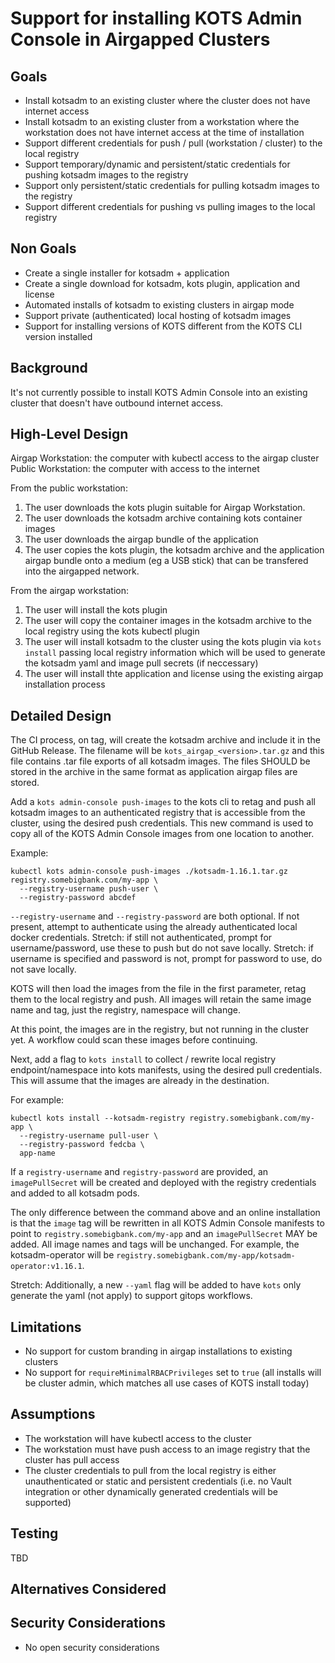 # Support for installing KOTS Admin Console in Airgapped Clusters

## Goals

- Install kotsadm to an existing cluster where the cluster does not have internet access
- Install kotsadm to an existing cluster from a workstation where the workstation does not have internet access at the time of installation
- Support different credentials for push / pull (workstation / cluster) to the local registry
- Support temporary/dynamic and persistent/static credentials for pushing kotsadm images to the registry
- Support only persistent/static credentials for pulling kotsadm images to the registry
- Support different credentials for pushing vs pulling images to the local registry

## Non Goals

- Create a single installer for kotsadm + application
- Create a single download for kotsadm, kots plugin, application and license
- Automated installs of kotsadm to existing clusters in airgap mode
- Support private (authenticated) local hosting of kotsadm images
- Support for installing versions of KOTS different from the KOTS CLI version installed

## Background

It's not currently possible to install KOTS Admin Console into an existing cluster that doesn't have outbound internet access.

## High-Level Design

Airgap Workstation: the computer with kubectl access to the airgap cluster
Public Workstation: the computer with access to the internet

From the public workstation:
1. The user downloads the kots plugin suitable for Airgap Workstation.
1. The user downloads the kotsadm archive containing kots container images
1. The user downloads the airgap bundle of the application
1. The user copies the kots plugin, the kotsadm archive and the application airgap bundle onto a medium (eg a USB stick) that can be transfered into the airgapped network.

From the airgap workstation:
1. The user will install the kots plugin 
1. The user will copy the container images in the kotsadm archive to the local registry using the kots kubectl plugin
1. The user will install kotsadm to the cluster using the kots plugin via `kots install` passing local registry information which will be used to generate the kotsadm yaml and image pull secrets (if neccessary)
1. The user will install thte application and license using the existing airgap installation process 

## Detailed Design

The CI process, on tag, will create the kotsadm archive and include it in the GitHub Release.
The filename will be `kots_airgap_<version>.tar.gz` and this file contains .tar file exports of all kotsadm images.
The files SHOULD be stored in the archive in the same format as application airgap files are stored.

Add a `kots admin-console push-images` to the kots cli to retag and push all kotsadm images to an authenticated registry that is accessible from the cluster, using the desired push credentials.
This new command is used to copy all of the KOTS Admin Console images from one location to another.

Example:

```
kubectl kots admin-console push-images ./kotsadm-1.16.1.tar.gz registry.somebigbank.com/my-app \
  --registry-username push-user \
  --registry-password abcdef
```

`--registry-username` and `--registry-password` are both optional.
If not present, attempt to authenticate using the already authenticated local docker credentials.
Stretch: if still not authenticated, prompt for username/password, use these to push but do not save locally.
Stretch: if username is specified and password is not, prompt for password to use, do not save locally.

KOTS will then load the images from the file in the first parameter, retag them to the local registry and push. 
All images will retain the same image name and tag, just the registry, namespace will change.

At this point, the images are in the registry, but not running in the cluster yet.
A workflow could scan these images before continuing.

Next, add a flag to `kots install` to collect / rewrite local registry endpoint/namespace into kots manifests, using the desired pull credentials.
This will assume that the images are already in the destination.

For example:

```
kubectl kots install --kotsadm-registry registry.somebigbank.com/my-app \
  --registry-username pull-user \
  --registry-password fedcba \
  app-name
```

If a `registry-username` and `registry-password` are provided, an `imagePullSecret` will be created and deployed with the registry credentials and added to all kotsadm pods.

The only difference between the command above and an online installation is that the `image` tag will be rewritten in all KOTS Admin Console manifests to point to `registry.somebigbank.com/my-app` and an `imagePullSecret` MAY be added.
All image names and tags will be unchanged.
For example, the kotsadm-operator will be `registry.somebigbank.com/my-app/kotsadm-operator:v1.16.1`.

Stretch: Additionally, a new `--yaml` flag will be added to have `kots` only generate the yaml (not apply) to support gitops workflows.

## Limitations

- No support for custom branding in airgap installations to existing clusters
- No support for `requireMinimalRBACPrivileges` set to `true` (all installs will be cluster admin, which matches all use cases of KOTS install today)

## Assumptions

- The workstation will have kubectl access to the cluster
- The workstation must have push access to an image registry that the cluster has pull access 
- The cluster credentials to pull from the local registry is either unauthenticated or static and persistent credentials (i.e. no Vault integration or other dynamically generated credentials will be supported)

## Testing

TBD

## Alternatives Considered



## Security Considerations

- No open security considerations